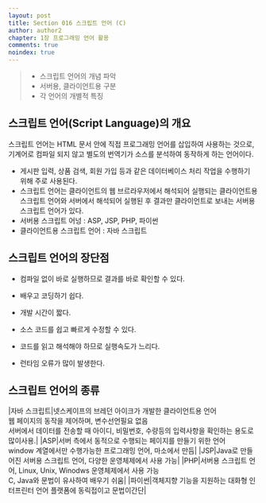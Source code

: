 ```yaml
---
layout: post
title: Section 016 스크립트 언어 (C)
author: author2
chapter: 1장 프로그래밍 언어 활용
comments: true
noindex: true
---
```

>- 스크립트 언어의 개념 파악
>- 서버용, 클라이언트용 구분
>- 각 언어의 개별적 특징

## 스크립트 언어(Script Language)의 개요

스크립트 언어는 HTML 문서 안에 직접 프로그래밍 언어를 삽입하여 사용하는 것으로, 기계어로 컴파일 되지 않고 별도의 번역기가 소스를 분석하여 동작하게 하는 언어이다.

- 게시판 입력, 상품 검색, 회원 가입 등과 같은 데이터베이스 처리 작업을 수행하기 위해 주로 사용된다.
- 스크립트 언어는 클라이언트의 웹 브르라우저에서 해석되어 실행되는 클라이언트용 스크립트 언어와 서버에서 해석되어 실행된 후 결과만 클라이언트로 보내는 서버용 스크립트 언어가 있다.
- 서버용 스크립트 어넝 : ASP, JSP, PHP, 파이썬
- 클라이언트용 스크립트 언어 : 자바 스크립트

## 스크립트 언어의 장단점

- 컴파일 없이 바로 실행하므로 결과를 바로 확인할 수 있다.
- 배우고 코딩하기 쉽다.
- 개발 시간이 짧다.
- 소스 코드를 쉽고 빠르게 수정할 수 있다.

- 코드를 읽고 해석해야 하므로 실행속도가 느리다.
- 런타임 오류가 많이 발생한다.

## 스크립트 언어의 종류

|자바 스크립트|넷스케이프의 브레던 아이크가 개발한 클라이언트용 언어 <br> 웹 페이지의 동작을 제어하며, 변수선언필요 없음 <br> 서버에서 데이터를 전송할 때 아이디, 비밀번호, 수량등의 입력사항을 확인하는 용도로 많이사용.|
|ASP|서버 측에서 동적으로 수행되는 페이지를 만들기 위한 언어 <br> window 계열에서만 수행가능한 프로그래밍 언어, 마소에서 만듬|
|JSP|Java로 만들어진 서버용 스크립트 언어, 다양한 운영체제에서 사용 가능|
|PHP|서버용 스크립트 언어, Linux, Unix, Winodws 운영체제에서 사용 가능 <br> C, Java와 문법이 유사하여 배우기 쉬움|
|파이썬|객체지향 기능을 지원하는 대화형 인터프린터 언어 플랫폼에 동릭접이고 문법이간단|
